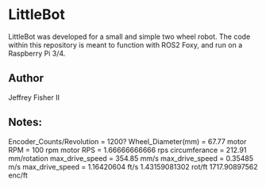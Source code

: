 # LittleBot
LittleBot was developed for a small and simple two wheel robot. The code within this repository is meant to function with ROS2 Foxy, and run on a Raspberry Pi 3/4. 

## Author
Jeffrey Fisher II

## Notes:
Encoder_Counts/Revolution = 1200?
Wheel_Diameter(mm) = 67.77
motor RPM = 100 rpm
motor RPS = 1.66666666666 rps
circumferance = 212.91 mm/rotation
max_drive_speed = 354.85 mm/s
max_drive_speed = 0.35485 m/s
max_drive_speed = 1.16420604 ft/s
1.43159081302 rot/ft
1717.90897562 enc/ft            
